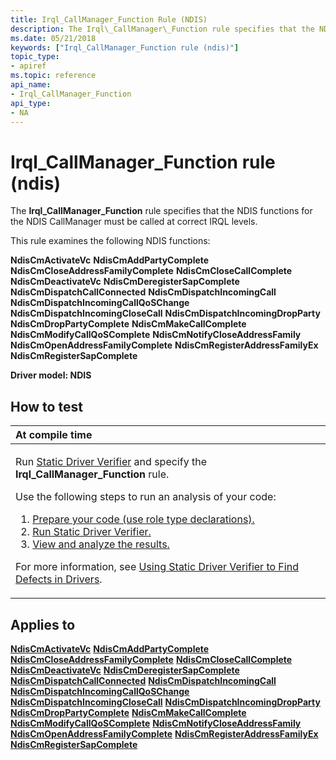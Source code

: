 ```yaml
---
title: Irql_CallManager_Function Rule (NDIS)
description: The Irql\_CallManager\_Function rule specifies that the NDIS functions for the NDIS CallManager must be called at correct IRQL levels.
ms.date: 05/21/2018
keywords: ["Irql_CallManager_Function rule (ndis)"]
topic_type:
- apiref
ms.topic: reference
api_name:
- Irql_CallManager_Function
api_type:
- NA
---
```


# Irql\_CallManager\_Function rule (ndis)


The **Irql\_CallManager\_Function** rule specifies that the NDIS functions for the NDIS CallManager must be called at correct IRQL levels.

This rule examines the following NDIS functions:

**NdisCmActivateVc**
**NdisCmAddPartyComplete**
**NdisCmCloseAddressFamilyComplete**
**NdisCmCloseCallComplete**
**NdisCmDeactivateVc**
**NdisCmDeregisterSapComplete**
**NdisCmDispatchCallConnected**
**NdisCmDispatchIncomingCall**
**NdisCmDispatchIncomingCallQoSChange**
**NdisCmDispatchIncomingCloseCall**
**NdisCmDispatchIncomingDropParty**
**NdisCmDropPartyComplete**
**NdisCmMakeCallComplete**
**NdisCmModifyCallQoSComplete**
**NdisCmNotifyCloseAddressFamily**
**NdisCmOpenAddressFamilyComplete**
**NdisCmRegisterAddressFamilyEx**
**NdisCmRegisterSapComplete**

**Driver model: NDIS**

## How to test

<table>
<colgroup>
<col width="100%" />
</colgroup>
<thead>
<tr class="header">
<th align="left">At compile time</th>
</tr>
</thead>
<tbody>
<tr class="odd">
<td align="left"><p>Run <a href="/windows-hardware/drivers/devtest/static-driver-verifier" data-raw-source="[Static Driver Verifier](./static-driver-verifier.md)">Static Driver Verifier</a> and specify the <strong>Irql_CallManager_Function</strong> rule.</p>
Use the following steps to run an analysis of your code:
<ol>
<li><a href="/windows-hardware/drivers/devtest/using-static-driver-verifier-to-find-defects-in-drivers#preparing-your-source-code" data-raw-source="[Prepare your code (use role type declarations).](./using-static-driver-verifier-to-find-defects-in-drivers.md#preparing-your-source-code)">Prepare your code (use role type declarations).</a></li>
<li><a href="/windows-hardware/drivers/devtest/using-static-driver-verifier-to-find-defects-in-drivers#running-static-driver-verifier" data-raw-source="[Run Static Driver Verifier.](./using-static-driver-verifier-to-find-defects-in-drivers.md#running-static-driver-verifier)">Run Static Driver Verifier.</a></li>
<li><a href="/windows-hardware/drivers/devtest/using-static-driver-verifier-to-find-defects-in-drivers#viewing-and-analyzing-the-results" data-raw-source="[View and analyze the results.](./using-static-driver-verifier-to-find-defects-in-drivers.md#viewing-and-analyzing-the-results)">View and analyze the results.</a></li>
</ol>
<p>For more information, see <a href="/windows-hardware/drivers/devtest/using-static-driver-verifier-to-find-defects-in-drivers" data-raw-source="[Using Static Driver Verifier to Find Defects in Drivers](./using-static-driver-verifier-to-find-defects-in-drivers.md)">Using Static Driver Verifier to Find Defects in Drivers</a>.</p></td>
</tr>
</tbody>
</table>

## Applies to

[**NdisCmActivateVc**](/windows-hardware/drivers/ddi/ndis/nf-ndis-ndiscmactivatevc)
[**NdisCmAddPartyComplete**](/windows-hardware/drivers/ddi/ndis/nf-ndis-ndiscmaddpartycomplete)
[**NdisCmCloseAddressFamilyComplete**](/windows-hardware/drivers/ddi/ndis/nf-ndis-ndiscmcloseaddressfamilycomplete)
[**NdisCmCloseCallComplete**](/windows-hardware/drivers/ddi/ndis/nf-ndis-ndiscmclosecallcomplete)
[**NdisCmDeactivateVc**](/windows-hardware/drivers/ddi/ndis/nf-ndis-ndiscmdeactivatevc)
[**NdisCmDeregisterSapComplete**](/windows-hardware/drivers/ddi/ndis/nf-ndis-ndiscmderegistersapcomplete)
[**NdisCmDispatchCallConnected**](/windows-hardware/drivers/ddi/ndis/nf-ndis-ndiscmdispatchcallconnected)
[**NdisCmDispatchIncomingCall**](/windows-hardware/drivers/ddi/ndis/nf-ndis-ndiscmdispatchincomingcall)
[**NdisCmDispatchIncomingCallQoSChange**](/windows-hardware/drivers/ddi/ndis/nf-ndis-ndiscmdispatchincomingcallqoschange)
[**NdisCmDispatchIncomingCloseCall**](/windows-hardware/drivers/ddi/ndis/nf-ndis-ndiscmdispatchincomingclosecall)
[**NdisCmDispatchIncomingDropParty**](/windows-hardware/drivers/ddi/ndis/nf-ndis-ndiscmdispatchincomingdropparty)
[**NdisCmDropPartyComplete**](/windows-hardware/drivers/ddi/ndis/nf-ndis-ndiscmdroppartycomplete)
[**NdisCmMakeCallComplete**](/windows-hardware/drivers/ddi/ndis/nf-ndis-ndiscmmakecallcomplete)
[**NdisCmModifyCallQoSComplete**](/windows-hardware/drivers/ddi/ndis/nf-ndis-ndiscmmodifycallqoscomplete)
[**NdisCmNotifyCloseAddressFamily**](/windows-hardware/drivers/ddi/ndis/nf-ndis-ndiscmnotifycloseaddressfamily)
[**NdisCmOpenAddressFamilyComplete**](/windows-hardware/drivers/ddi/ndis/nf-ndis-ndiscmopenaddressfamilycomplete)
[**NdisCmRegisterAddressFamilyEx**](/windows-hardware/drivers/ddi/ndis/nf-ndis-ndiscmregisteraddressfamilyex)
[**NdisCmRegisterSapComplete**](/windows-hardware/drivers/ddi/ndis/nf-ndis-ndiscmregistersapcomplete)
